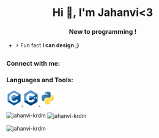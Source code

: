 <h1 align="center">Hi 👋, I'm Jahanvi<3</h1>
<h3 align="center">New to programming !</h3>

- ⚡ Fun fact **I can design ;)**

<h3 align="left">Connect with me:</h3>
<p align="left">
</p>

<h3 align="left">Languages and Tools:</h3>
<p align="left"> <a href="https://www.cprogramming.com/" target="_blank" rel="noreferrer"> <img src="https://raw.githubusercontent.com/devicons/devicon/master/icons/c/c-original.svg" alt="c" width="40" height="40"/> </a> <a href="https://www.w3schools.com/cpp/" target="_blank" rel="noreferrer"> <img src="https://raw.githubusercontent.com/devicons/devicon/master/icons/cplusplus/cplusplus-original.svg" alt="cplusplus" width="40" height="40"/> </a> <a href="https://www.python.org" target="_blank" rel="noreferrer"> <img src="https://raw.githubusercontent.com/devicons/devicon/master/icons/python/python-original.svg" alt="python" width="40" height="40"/> </a> </p>

<p><img align="left" src="https://github-readme-stats.vercel.app/api/top-langs?username=jahanvi-krdm&show_icons=true&locale=en&layout=compact" alt="jahanvi-krdm" /></p>

<p>&nbsp;<img align="center" src="https://github-readme-stats.vercel.app/api?username=jahanvi-krdm&show_icons=true&locale=en" alt="jahanvi-krdm" /></p>

<p><img align="center" src="https://github-readme-streak-stats.herokuapp.com/?user=jahanvi-krdm&" alt="jahanvi-krdm" /></p>
